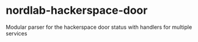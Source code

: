 # nordlab-hackerspace-door
Modular parser for the hackerspace door status with handlers for multiple services
